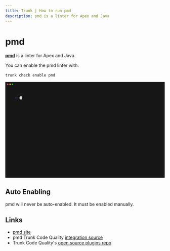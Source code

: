 ```yaml
---
title: Trunk | How to run pmd
description: pmd is a linter for Apex and Java
---
```


# pmd

[**pmd**](https://pmd.github.io/) is a linter for Apex and Java.

You can enable the pmd linter with:

```shell
trunk check enable pmd
```

![pmd example output](../../../.gitbook/assets/pmd.gif)

## Auto Enabling

pmd will never be auto-enabled. It must be enabled manually.

## Links

* [pmd site](https://pmd.github.io/)
* pmd Trunk Code Quality [integration source](https://github.com/trunk-io/plugins/tree/main/linters/pmd)
* Trunk Code Quality's [open source plugins repo](https://github.com/trunk-io/plugins/tree/main)
